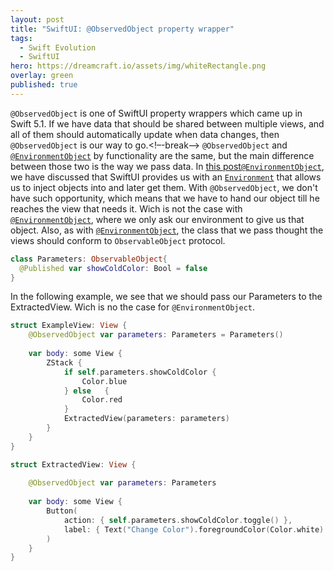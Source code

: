 ```yaml
---
layout: post
title: "SwiftUI: @ObservedObject property wrapper"
tags:
  - Swift Evolution
  - SwiftUI
hero: https://dreamcraft.io/assets/img/whiteRectangle.png
overlay: green
published: true
---
```

`@ObservedObject` is one of SwiftUI property wrappers which came up in Swift 5.1. If we have data that should be shared between multiple views, and all of them should automatically update when data changes, then `@ObservedObject` is our way to go.<!–-break-–>
`@ObservedObject` and [`@EnvironmentObject`](](https://dreamcraft.io/posts/swiftui-environmentobj-wrapper)) by functionality are the same, but the main difference between those two is the way we pass data. In [this post`@EnvironmentObject`](https://dreamcraft.io/posts/swiftui-environmentobj-wrapper), we have discussed that SwiftUI provides us with an [`Environment`](https://dreamcraft.io/posts/swiftui-environment-wrapper) that allows us to inject objects into and later get them. With `@ObservedObject`, we don't have such opportunity, which means that we have to hand our object till he reaches the view that needs it. Wich is not the case with [`@EnvironmentObject`](](https://dreamcraft.io/posts/swiftui-environmentobj-wrapper)), where we only ask our environment to give us that object. Also, as with [`@EnvironmentObject`](https://dreamcraft.io/posts/swiftui-environmentobj-wrapper), the class that we pass thought the views should conform to `ObservableObject` protocol.

```swift
class Parameters: ObservableObject{
  @Published var showColdColor: Bool = false
}
```
In the following example, we see that we should pass our Parameters to the ExtractedView. Wich is no the case for `@EnvironmentObject`.

```swift    
struct ExampleView: View {
    @ObservedObject var parameters: Parameters = Parameters()
    
    var body: some View {
        ZStack {
            if self.parameters.showColdColor {
                Color.blue
            } else   {
                Color.red
            }
            ExtractedView(parameters: parameters)
        }
    }
}

struct ExtractedView: View {
    
    @ObservedObject var parameters: Parameters
    
    var body: some View {
        Button(
            action: { self.parameters.showColdColor.toggle() },
            label: { Text("Change Color").foregroundColor(Color.white) }
        )
    }
}
```
